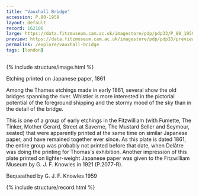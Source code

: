 ```yaml
---
title: "Vauxhall Bridge"
accession: P.80-1959
layout: default
record: 162106
large: https://data.fitzmuseum.cam.ac.uk/imagestore/pdp/pdp33/P_80_1959.jpg
preview: https://data.fitzmuseum.cam.ac.uk/imagestore/pdp/pdp33/preview_P_80_1959.jpg
permalink: /explore/vauxhall-bridge
tags: [london]
---
```

{% include structure/image.html %}

Etching printed on Japanese paper, 1861

Among the Thames etchings made in early 1861, several show the old bridges spanning the river. Whistler is more interested in the pictorial potential of the foreground shipping and the stormy mood of the sky than in the detail of the bridge.

This is one of a group of early etchings in the Fitzwilliam (with Fumette, The Tinker, Mother Gerard, Street at Saverne, The Mustard Seller and Seymour, seated) that were apparently printed at the same time on similar Japanese paper, and have remained together ever since. As this plate is dated 1861, the entire group was probably not printed before that date, when Delâtre was doing the printing for Thomas's exhibition. Another impression of this plate printed on lighter-weight Japanese paper was given to the Fitzwilliam Museum by G. J. F. Knowles in 1921 (P.2077-R).

Bequeathed by G. J. F. Knowles 1959

{% include structure/record.html %}
